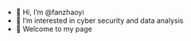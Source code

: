 - 👋 Hi, I’m @fanzhaoyi
- 👀 I’m interested in cyber security and data analysis
- 🌱 Welcome to my page

<!---
fanzhaoyi/fanzhaoyi is a ✨ special ✨ repository because its `README.md` (this file) appears on your GitHub profile.
You can click the Preview link to take a look at your changes.
--->
